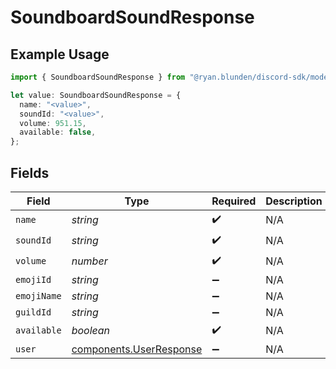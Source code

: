 # SoundboardSoundResponse

## Example Usage

```typescript
import { SoundboardSoundResponse } from "@ryan.blunden/discord-sdk/models/components";

let value: SoundboardSoundResponse = {
  name: "<value>",
  soundId: "<value>",
  volume: 951.15,
  available: false,
};
```

## Fields

| Field                                                              | Type                                                               | Required                                                           | Description                                                        |
| ------------------------------------------------------------------ | ------------------------------------------------------------------ | ------------------------------------------------------------------ | ------------------------------------------------------------------ |
| `name`                                                             | *string*                                                           | :heavy_check_mark:                                                 | N/A                                                                |
| `soundId`                                                          | *string*                                                           | :heavy_check_mark:                                                 | N/A                                                                |
| `volume`                                                           | *number*                                                           | :heavy_check_mark:                                                 | N/A                                                                |
| `emojiId`                                                          | *string*                                                           | :heavy_minus_sign:                                                 | N/A                                                                |
| `emojiName`                                                        | *string*                                                           | :heavy_minus_sign:                                                 | N/A                                                                |
| `guildId`                                                          | *string*                                                           | :heavy_minus_sign:                                                 | N/A                                                                |
| `available`                                                        | *boolean*                                                          | :heavy_check_mark:                                                 | N/A                                                                |
| `user`                                                             | [components.UserResponse](../../models/components/userresponse.md) | :heavy_minus_sign:                                                 | N/A                                                                |